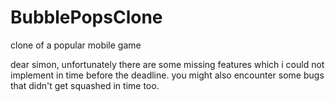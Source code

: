 # BubblePopsClone
 clone of a popular mobile game

dear simon,
unfortunately there are some missing features which i could not implement in time before the deadline.
you might also encounter some bugs that didn't get squashed in time too.
